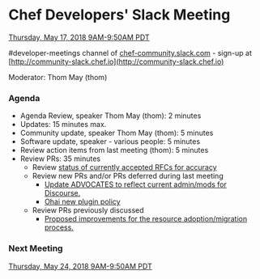 # Chef Developers' Slack Meeting

[Thursday, May 17, 2018 9AM-9:50AM PDT](http://everytimezone.com/#2018-05-17,240,cn3)

\#developer-meetings channel of [chef-community.slack.com](http://chef-community.slack.com) - sign-up at [http://community-slack.chef.io](http://community-slack.chef.io)

Moderator:  Thom May (thom)

### Agenda
* Agenda Review, speaker Thom May (thom): 2 minutes
* Updates: 15 minutes max.
* Community update, speaker Thom May (thom): 5 minutes
* Software update, speaker - various people: 5 minutes
* Review action items from last meeting (thom): 5 minutes
* Review PRs:  35 minutes
  * Review [status of currently accepted RFCs for accuracy](https://chef.github.io/chef-rfc/)
  * Review new PRs and/or PRs deferred during last meeting
    * [Update ADVOCATES to reflect current admin/mods for Discourse.](https://github.com/chef/chef-rfc/pull/307)
    * [Ohai new plugin policy](https://github.com/chef/chef-rfc/pull/306)
  * Review PRs previously discussed
    * [Proposed improvements for the resource adoption/migration process.](https://github.com/chef/chef-rfc/pull/305)

### Next Meeting

[Thursday, May 24, 2018 9AM-9:50AM PDT](http://everytimezone.com/#2018-05-24,240,cn3)
